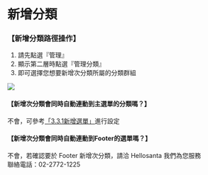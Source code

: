# 新增分類

### 【新增分類路徑操作】

1. 請先點選『管理』
2. 顯示第二層時點選『管理分類』
3. 即可選擇您想要新增次分類所屬的分類群組

![](/_image/manage/taxonomy.png)


#### 【新增次分類會同時自動連動到主選單的分類嗎？】
不會，可參考[「3.3.1新增選單」](3-3-1-manage-create-menu.md)進行設定

#### 【新增次分類會同時自動連動到Footer的選單嗎？】
不會，若確認要於 Footer 新增次分類，請洽 Hellosanta 我們為您服務  
聯絡電話：02-2772-1225
